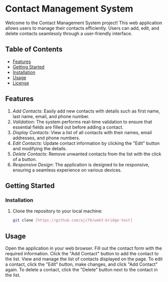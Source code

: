 # Contact Management System

Welcome to the Contact Management System project! This web application allows users to manage their contacts efficiently. Users can add, edit, and delete contacts seamlessly through a user-friendly interface.

## Table of Contents
- [Features](#features)
- [Getting Started](#getting-started)
 - [Installation](#installation)
- [Usage](#usage)
- [License](#license)

## Features
1. *Add Contacts*: Easily add new contacts with details such as first name, last name, email, and phone number.
2. *Validation*: The system performs real-time validation to ensure that essential fields are filled out before adding a contact.
3. *Display Contacts*: View a list of all contacts with their names, email addresses, and phone numbers.
4. *Edit Contacts*: Update contact information by clicking the "Edit" button and modifying the details.
5. *Delete Contacts*: Remove unwanted contacts from the list with the click of a button.
6. *Responsive Design*: The application is designed to be responsive, ensuring a seamless experience on various devices.

## Getting Started


### Installation
1. Clone the repository to your local machine:
   ```bash
   git clone [https://github.com/aji70/web3-bridge-test]

## Usage
Open the application in your web browser.
Fill out the contact form with the required information.
Click the "Add Contact" button to add the contact to the list.
View and manage the list of contacts displayed on the page.
To edit a contact, click the "Edit" button, make changes, and click "Add Contact" again.
To delete a contact, click the "Delete" button next to the contact in the list.